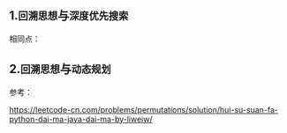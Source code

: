 ## 1.`回溯思想`与`深度优先搜索`

相同点：

## 2.`回溯思想`与`动态规划`







参考：

https://leetcode-cn.com/problems/permutations/solution/hui-su-suan-fa-python-dai-ma-java-dai-ma-by-liweiw/



